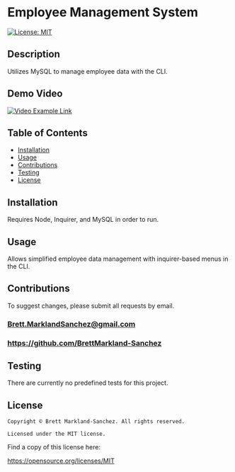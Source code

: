 
  # Employee Management System
  [![License: MIT](https://img.shields.io/badge/License-MIT-yellow.svg)](https://opensource.org/licenses/MIT)
  ## Description
  Utilizes MySQL to manage employee data with the CLI.
  ## Demo Video
  [![Video Example Link](https://i.ibb.co/TMz6wFq/EMS-demo-video-thumbnail.png)](https://vimeo.com/577431628 "EMS Demonstration Video")
  ## Table of Contents
  - [Installation](#installation)
  - [Usage](#usage)
  - [Contributions](#contributions)
  - [Testing](#testing)
  - [License](#license)
  ## Installation
  Requires Node, Inquirer, and MySQL in order to run.
  ## Usage
  Allows simplified employee data management with inquirer-based menus in the CLI.
  ## Contributions
  To suggest changes, please submit all requests by email.
  ### Brett.MarklandSanchez@gmail.com
  ### https://github.com/BrettMarkland-Sanchez
  ## Testing
  There are currently no predefined tests for this project.
  ## License
  
    Copyright © Brett Markland-Sanchez. All rights reserved.

    Licensed under the MIT license.

      

  Find a copy of this license here:

  https://opensource.org/licenses/MIT
  
